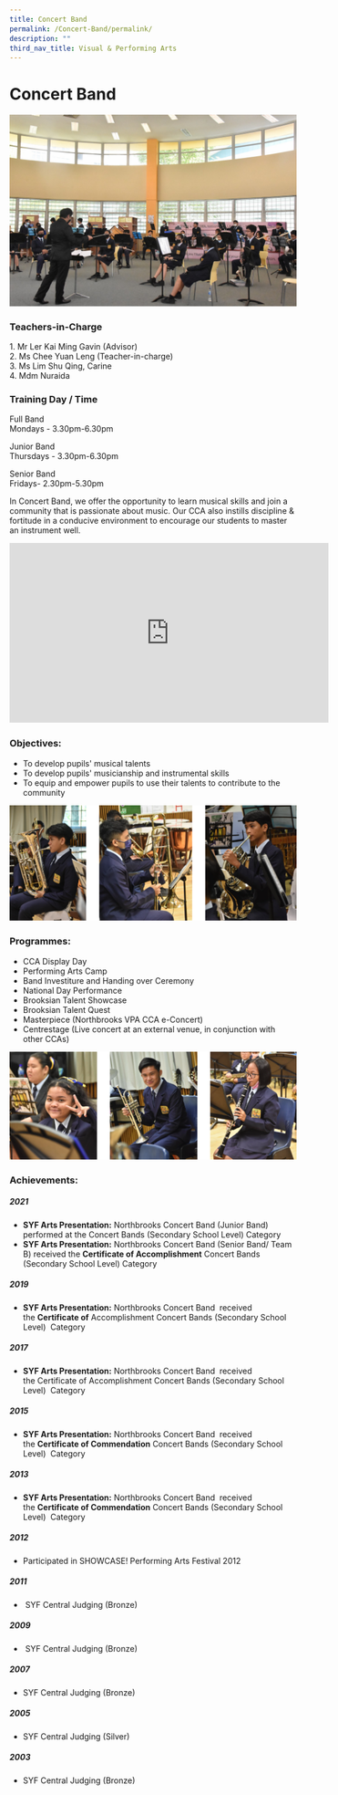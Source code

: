 ```yaml
---
title: Concert Band
permalink: /Concert-Band/permalink/
description: ""
third_nav_title: Visual & Performing Arts
---
```


Concert Band
============

![](/images/CCA_Band_2021_07.jpeg)

### Teachers-in-Charge

1. Mr Ler Kai Ming Gavin (Advisor)  
2\. Ms Chee Yuan Leng (Teacher-in-charge)  
3\. Ms Lim Shu Qing, Carine  
4\. Mdm Nuraida

### Training Day / Time

Full Band  
Mondays - 3.30pm-6.30pm

Junior Band  
Thursdays - 3.30pm-6.30pm

Senior Band  
Fridays- 2.30pm-5.30pm

In Concert Band, we offer the opportunity to learn musical skills and join a community that is passionate about music. Our CCA also instills discipline & fortitude in a conducive environment to encourage our students to master an instrument well.

<iframe width="560" height="315" src="https://www.youtube.com/embed/_nsP-v7BZ7o" title="YouTube video player" frameborder="0" allow="accelerometer; autoplay; clipboard-write; encrypted-media; gyroscope; picture-in-picture" allowfullscreen></iframe>


### Objectives:

*   To develop pupils' musical talents
*   To develop pupils' musicianship and instrumental skills
*   To equip and empower pupils to use their talents to contribute to the community

![](/images/BAND.png)

### Programmes:

*   CCA Display Day
*   Performing Arts Camp
*   Band Investiture and Handing over Ceremony
*   National Day Performance
*   Brooksian Talent Showcase
*   Brooksian Talent Quest
*   Masterpiece (Northbrooks VPA CCA e-Concert)
*   Centrestage (Live concert at an external venue, in conjunction with other CCAs)

![](/images/BAND2.png)

### Achievements: 

  

##### 2021


*   **SYF Arts Presentation:** Northbrooks Concert Band (Junior Band) performed at the Concert Bands (Secondary School Level) Category
*   **SYF Arts Presentation:** Northbrooks Concert Band (Senior Band/ Team B) received the **Certificate of Accomplishment** Concert Bands (Secondary School Level) Category

##### 2019



*   **SYF Arts Presentation:** Northbrooks Concert Band  received the **Certificate of** Accomplishment Concert Bands (Secondary School Level)  Category

 

##### 2017


*   **SYF Arts Presentation:** Northbrooks Concert Band  received the Certificate of Accomplishment Concert Bands (Secondary School Level)  Category



##### 2015



*   **SYF Arts Presentation:** Northbrooks Concert Band  received the **Certificate of Commendation** Concert Bands (Secondary School Level)  Category



##### 2013


*   **SYF Arts Presentation:** Northbrooks Concert Band  received the **Certificate of Commendation** Concert Bands (Secondary School Level)  Category

  

##### 2012

*   Participated in SHOWCASE! Performing Arts Festival 2012

##### 2011

*    SYF Central Judging (Bronze)

##### 2009

*    SYF Central Judging (Bronze)
 
##### 2007

*   SYF Central Judging (Bronze)

##### 2005
*   SYF Central Judging (Silver)

##### 2003

*   SYF Central Judging (Bronze)

